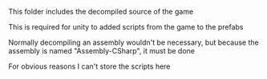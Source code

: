 This folder includes the decompiled source of the game

This is required for unity to added scripts from the game to the prefabs

Normally decompiling an assembly wouldn't be necessary, but because the assembly is named "Assembly-CSharp", it must be done

For obvious reasons I can't store the scripts here
